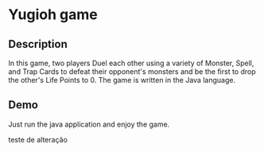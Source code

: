 # Yugioh game

## Description
In this game, two players Duel each other using a variety of Monster, Spell, and Trap Cards to defeat their opponent's monsters and be the first to drop the other's Life Points to 0.
The game is written in the Java language.

## Demo
Just run the java application and enjoy the game.

teste de alteração
